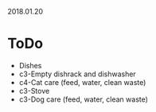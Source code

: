 2018.01.20
# ToDo
   * Dishes
   * c3-Empty dishrack and dishwasher
   * c4-Cat care (feed, water, clean waste)
   * c3-Stove
   * c3-Dog care (feed, water, clean waste)
